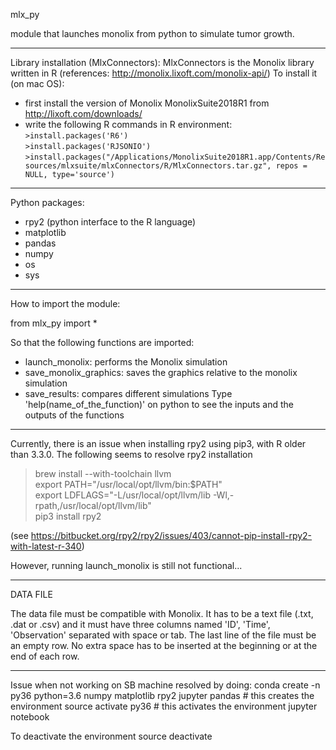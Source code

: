mlx_py

module that launches monolix from python to simulate tumor growth.

______________________________________

Library installation (MlxConnectors):
MlxConnectors is the Monolix library written in R (references: http://monolix.lixoft.com/monolix-api/)
To install it (on mac OS):
- first install the version of Monolix MonolixSuite2018R1 from http://lixoft.com/downloads/
- write the following R commands in R environment:  
 ``>install.packages('R6')``  
 ``>install.packages('RJSONIO')``  
 ``>install.packages("/Applications/MonolixSuite2018R1.app/Contents/Resources/mlxsuite/mlxConnectors/R/MlxConnectors.tar.gz", repos = NULL, type='source')``

______________________________________

Python packages:
- rpy2 (python interface to the R language)
- matplotlib
- pandas
- numpy
- os
- sys

______________________________________

How to import the module:

from mlx_py import *

So that the following functions are imported:
- launch_monolix: performs the Monolix simulation
- save_monolix_graphics: saves the graphics relative to the monolix simulation
- save_results: compares different simulations
Type 'help(name_of_the_function)' on python to see the inputs and the outputs of the functions

______________________________________
Currently, there is an issue when installing rpy2 using pip3, with R older than 3.3.0. The following seems to resolve rpy2 installation

>brew install --with-toolchain llvm  
export PATH="/usr/local/opt/llvm/bin:$PATH"  
export LDFLAGS="-L/usr/local/opt/llvm/lib -Wl,-rpath,/usr/local/opt/llvm/lib"  
pip3 install rpy2

(see https://bitbucket.org/rpy2/rpy2/issues/403/cannot-pip-install-rpy2-with-latest-r-340)

However, running launch_monolix is still not functional...

______________________________________
DATA FILE

The data file must be compatible with Monolix. It has to be a text file (.txt, .dat or .csv) and it must have three columns named 'ID', 'Time', 'Observation' separated with space or tab. The last line of the file must be an empty row. No extra space has to be inserted at the beginning or at the end of each row.

______________________________________
Issue when not working on SB machine resolved by doing:
conda create -n py36 python=3.6 numpy matplotlib rpy2 jupyter pandas       # this creates the environment
source activate py36							                                           # this activates the environment
jupyter notebook

To deactivate the environment
source deactivate
